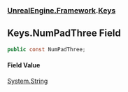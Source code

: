 ### [UnrealEngine.Framework](./UnrealEngine-Framework.md 'UnrealEngine.Framework').[Keys](./UnrealEngine-Framework-Keys.md 'UnrealEngine.Framework.Keys')
## Keys.NumPadThree Field
  
```csharp
public const NumPadThree;
```
#### Field Value
[System.String](https://docs.microsoft.com/en-us/dotnet/api/System.String 'System.String')  
